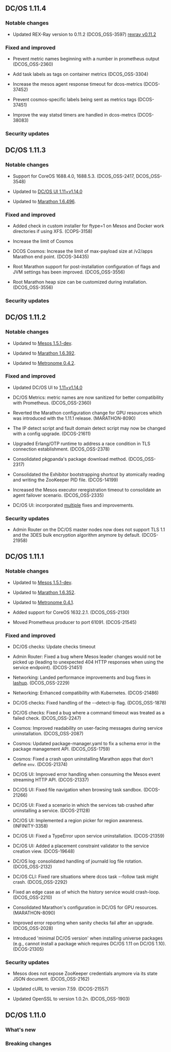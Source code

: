 ## DC/OS 1.11.4


### Notable changes

* Updated REX-Ray version to 0.11.2 (DCOS_OSS-3597) [rexray v0.11.2](https://github.com/rexray/rexray/releases/tag/v0.11.2)


### Fixed and improved


* Prevent metric names beginning with a number in prometheus output (DCOS_OSS-2360)

* Add task labels as tags on container metrics (DCOS_OSS-3304)

* Increase the mesos agent response timeout for dcos-metrics (DCOS-37452)

* Prevent cosmos-specific labels being sent as metrics tags (DCOS-37451)

* Improve the way statsd timers are handled in dcos-metrcs (DCOS-38083)

### Security updates


## DC/OS 1.11.3


### Notable changes

* Support for CoreOS 1688.4.0, 1688.5.3. (DCOS_OSS-2417, DCOS_OSS-3548)

* Updated to [DC/OS UI 1.11+v1.14.0](https://github.com/dcos/dcos-ui/blob/1.11+v1.14.0/CHANGELOG.md)

* Updated to [Marathon 1.6.496](https://github.com/dcos/dcos/pull/2678).


### Fixed and improved

* Added check in custom installer for ftype=1 on Mesos and Docker work directories if using XFS. (COPS-3158)

* Increase the limit of Cosmos

* DCOS Cosmos: Increase the limit of max-payload size at /v2/apps Marathon end point. (DCOS-34435)

* Root Marathon support for post-installation configuration of flags and JVM settings has been improved. (DCOS_OSS-3556)

* Root Marathon heap size can be customized during installation. (DCOS_OSS-3556)

### Security updates


## DC/OS 1.11.2


### Notable changes

* Updated to [Mesos 1.5.1-dev](https://github.com/mesosphere/mesos/blob/27d91e1fe46f09b2c74f2dc4efe4f58ae59ae0a8/CHANGELOG).

* Updated to [Marathon 1.6.392](https://github.com/dcos/dcos/pull/2678).

* Updated to [Metronome 0.4.2](https://github.com/dcos/metronome/releases/tag/v0.4.2).


### Fixed and improved

* Updated DC/OS UI to [1.11+v1.14.0](https://github.com/dcos/dcos-ui/blob/1.11+v1.14.0/CHANGELOG.md)

* DC/OS Metrics: metric names are now sanitized for better compatibility with Prometheus. (DCOS_OSS-2360)

* Reverted the Marathon configuration change for GPU resources which was introduced with the 1.11.1 release. (MARATHON-8090)

* The IP detect script and fault domain detect script may now be changed with a config upgrade. (DCOS-21611)

* Upgraded Erlang/OTP runtime to address a race condition in TLS connection establishment. (DCOS_OSS-2378)

* Consolidated pkgpanda's package download method. (DCOS_OSS-2317)

* Consolidated the Exhibitor bootstrapping shortcut by atomically reading and writing the ZooKeeper PID file. (DCOS-14199)

* Increased the Mesos executor reregistration timeout to consolidate an agent failover scenario. (DCOS_OSS-2335)

* DC/OS UI: incorporated [multiple](https://github.com/dcos/dcos/pull/2799) fixes and improvements.


### Security updates

* Admin Router on the DC/OS master nodes now does not support TLS 1.1 and the 3DES bulk encryption algorithm anymore by default. (DCOS-21958)


## DC/OS 1.11.1


### Notable changes

* Updated to [Mesos 1.5.1-dev](https://github.com/mesosphere/mesos/blob/b2eeb11ede805a7830cd6fb796d0b21a647aba04/CHANGELOG).

* Updated to [Marathon 1.6.352](https://github.com/mesosphere/marathon/releases).

* Updated to [Metronome 0.4.1](https://github.com/dcos/metronome/releases/tag/v0.4.1).

* Added support for CoreOS 1632.2.1. (DCOS_OSS-2130)

* Moved Prometheus producer to port 61091. (DCOS-21545)


### Fixed and improved

* DC/OS checks: Update checks timeout

* Admin Router: Fixed a bug where Mesos leader changes would not be picked up (leading to unexpected 404 HTTP responses when using the service endpoint). (DCOS-21451)

* Networking: Landed performance improvements and bug fixes in [lashup](https://github.com/dcos/lashup). (DCOS_OSS-2229)

* Networking: Enhanced compatibility with Kubernetes. (DCOS-21486)

* DC/OS checks: Fixed handling of the --detect-ip flag. (DCOS_OSS-1878)

* DC/OS checks: Fixed a bug where a command timeout was treated as a failed check. (DCOS_OSS-2247)

* Cosmos: Improved readability on user-facing messages during service uninstallation. (DCOS_OSS-2087)

* Cosmos: Updated package-manager.yaml to fix a schema error in the package management API. (DCOS_OSS-1759)

* Cosmos: Fixed a crash upon uninstalling Marathon apps that don't define `env`. (DCOS-21374)

* DC/OS UI: Improved error handling when consuming the Mesos event streaming HTTP API. (DCOS-21337)

* DC/OS UI: Fixed file navigation when browsing task sandbox. (DCOS-21266)

* DC/OS UI: Fixed a scenario in which the services tab crashed after uninstalling a service. (DCOS-21128)

* DC/OS UI: Implemented a region picker for region awareness. (INFINITY-3358)

* DC/OS UI: Fixed a TypeError upon service uninstallation. (DCOS-21359)

* DC/OS UI: Added a placement constraint validator to the service creation view. (DCOS-19648)

* DC/OS log: consolidated handling of journald log file rotation. (DCOS_OSS-2132)

* DC/OS CLI: Fixed rare situations where dcos task --follow task might crash. (DCOS_OSS-2292)

* Fixed an edge case as of which the history service would crash-loop. (DCOS_OSS-2210)

* Consolidated Marathon's configuration in DC/OS for GPU resources. (MARATHON-8090)

* Improved error reporting when sanity checks fail after an upgrade. (DCOS_OSS-2028)

* Introduced 'minimal DC/OS version' when installing universe packages (e.g., cannot install a package which requires DC/OS 1.11 on DC/OS 1.10). (DCOS-21305)


### Security updates

* Mesos does not expose ZooKeeper credentials anymore via its state JSON document. (DCOS_OSS-2162)

* Updated cURL to version 7.59. (DCOS-21557)

* Updated OpenSSL to version 1.0.2n. (DCOS_OSS-1903)


## DC/OS 1.11.0


### What's new


### Breaking changes
